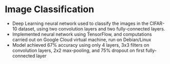 # Image Classification

* Deep Learning neural network used to classify the images in the CIFAR-10 dataset, using two convolution layers and two fully-connected layers.
* Implemented neural network using TensorFlow, and computations carried out on Google Cloud virtual machine, run on Debian/Linux 
* Model achieved 67% accuracy using only 4 layers, 3x3 filters on convolution layers, 2x2 max-pooling, and 75% dropout on first fully-connected layer
